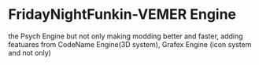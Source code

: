 # FridayNightFunkin-VEMER Engine
 the Psych Engine but not only making modding better and faster, adding featuares from CodeName Engine(3D system), Grafex Engine (icon system and not only)

